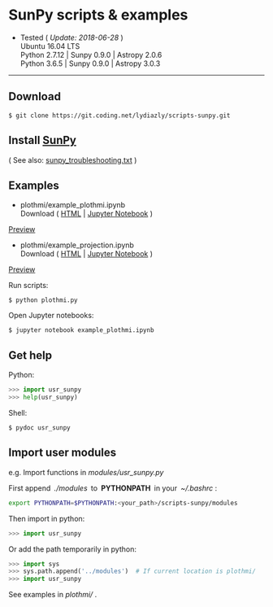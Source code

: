 # SunPy scripts & examples

* Tested ( *Update: 2018-06-28* )<br>
Ubuntu 16.04 LTS<br>
Python 2.7.12 | Sunpy 0.9.0 | Astropy 2.0.6<br>
Python 3.6.5 | Sunpy 0.9.0 | Astropy 3.0.3<br>

---

## Download

```
$ git clone https://git.coding.net/lydiazly/scripts-sunpy.git
```

## Install [SunPy](http://sunpy.org)

( See also: [sunpy_troubleshooting.txt](https://coding.net/u/lydiazly/p/scripts-sunpy/git/blob/master/sunpy_troubleshooting.txt) )

## Examples

* plothmi/example_plothmi.ipynb<br>
Download (
[HTML](https://coding.net/u/lydiazly/p/scripts-sunpy/git/raw/master/plothmi/example_plothmi.html)
|
[Jupyter Notebook](https://coding.net/u/lydiazly/p/scripts-sunpy/git/raw/master/plothmi/example_plothmi.ipynb)
)&ensp;
<a href="http://htmlpreview.github.io/?https://coding.net/u/lydiazly/p/scripts-sunpy/git/raw/master/plothmi/example_plothmi.html" target="_blank">
Preview
</a>

* plothmi/example_projection.ipynb<br>
Download (
[HTML](https://coding.net/u/lydiazly/p/scripts-sunpy/git/raw/master/plothmi/example_projection.html)
|
[Jupyter Notebook](https://coding.net/u/lydiazly/p/scripts-sunpy/git/raw/master/plothmi/example_projection.ipynb)
)&ensp;
<a href="http://htmlpreview.github.io/?https://coding.net/u/lydiazly/p/scripts-sunpy/git/raw/master/plothmi/example_projection.html" target="_blank">
Preview
</a>

Run scripts:

    $ python plothmi.py

Open Jupyter notebooks:

    $ jupyter notebook example_plothmi.ipynb

## Get help

Python:

``` python
>>> import usr_sunpy
>>> help(usr_sunpy)
```

Shell:

    $ pydoc usr_sunpy

## Import user modules

e.g. Import functions in *modules/usr_sunpy.py*

First append&ensp;*./modules*&ensp;to&ensp;**PYTHONPATH**&ensp;in your&ensp;*~/.bashrc* :

``` sh
export PYTHONPATH=$PYTHONPATH:<your_path>/scripts-sunpy/modules
```

Then import in python:

``` python
>>> import usr_sunpy
```

Or add the path temporarily in python:

``` python
>>> import sys
>>> sys.path.append('../modules')  # If current location is plothmi/
>>> import usr_sunpy
```

See examples in *plothmi/* .

